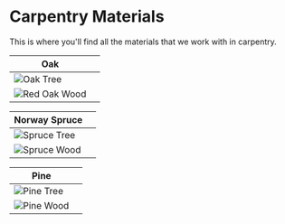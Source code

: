# Carpentry Materials
This is where you'll find all the materials that we work with in carpentry. 

| Oak       |  |
| ----------- | ----------- |
| ![Oak Tree](https://upload.wikimedia.org/wikipedia/commons/thumb/2/27/2019-07-03_Eik_in_Kerspel_Goor.jpg/1920px-2019-07-03_Eik_in_Kerspel_Goor.jpg)     
| ![Red Oak Wood](https://m.media-amazon.com/images/W/WEBP_402378-T2/images/I/81WZIM51pML._AC_SX522_.jpg)         


| Norway Spruce      |  |
| ----------- | ----------- |
| ![Spruce Tree](https://upload.wikimedia.org/wikipedia/commons/thumb/8/81/Picea_abies.jpg/433px-Picea_abies.jpg)    
| ![Spruce Wood](https://www.wood-database.com/wp-content/uploads/norway-spruce.jpg)     


| Pine       |  |
| ----------- | ----------- |
| ![Pine Tree](https://upload.wikimedia.org/wikipedia/commons/thumb/e/ec/Pinus_densiflora_Kumgangsan.jpg/436px-Pinus_densiflora_Kumgangsan.jpg)     
| ![Pine Wood](https://dinesen-europe-cdn.azureedge.net/media/4105/pine_natural-oil_dinesen_1120x1120.jpg)          
